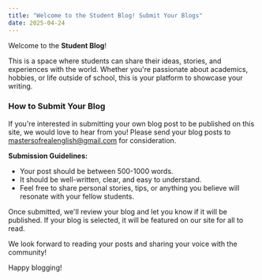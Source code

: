 ```yaml
---
title: "Welcome to the Student Blog! Submit Your Blogs"
date: 2025-04-24
---
```

Welcome to the **Student Blog**!

This is a space where students can share their ideas, stories, and experiences with the world. Whether you're passionate about academics, hobbies, or life outside of school, this is your platform to showcase your writing.

### How to Submit Your Blog
If you're interested in submitting your own blog post to be published on this site, we would love to hear from you! Please send your blog posts to [mastersofrealenglish@gmail.com](mailto:mastersofrealenglish@gmail.com) for consideration.

**Submission Guidelines:**
- Your post should be between 500-1000 words.
- It should be well-written, clear, and easy to understand.
- Feel free to share personal stories, tips, or anything you believe will resonate with your fellow students.

Once submitted, we'll review your blog and let you know if it will be published. If your blog is selected, it will be featured on our site for all to read.

We look forward to reading your posts and sharing your voice with the community!

Happy blogging!
